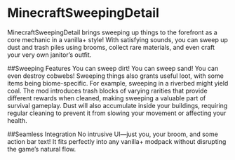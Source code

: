 # MinecraftSweepingDetail
MinecraftSweepingDetail brings sweeping up things to the forefront as a core mechanic in a vanilla+ style! With satisfying sounds, you can sweep up dust and trash piles using brooms, collect rare materials, and even craft your very own janitor’s outfit.

##Sweeping Features
You can sweep dirt! You can sweep sand! You can even destroy cobwebs!
Sweeping things also grants useful loot, with some items being biome-specific. For example, sweeping in a riverbed might yield coal. The mod introduces trash blocks of varying rarities that provide different rewards when cleaned, making sweeping a valuable part of survival gameplay. Dust will also accumulate inside your buildings, requiring regular cleaning to prevent it from slowing your movement or affecting your health.

##Seamless Integration
No intrusive UI—just you, your broom, and some action bar text! It fits perfectly into any vanilla+ modpack without disrupting the game’s natural flow.
